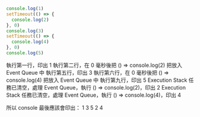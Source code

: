 ```JavaScript
console.log(1) 
setTimeout(() => {
  console.log(2)
}, 0)
console.log(3)
setTimeout(() => {
  console.log(4)
}, 0)
console.log(5)
```
執行第一行，印出 1
執行第二行，在 0 毫秒後把 () => console.log(2) 把放入 Event Queue 中
執行第五行，印出 3 
執行第六行，在 0 毫秒後把 () => console.log(4) 把放入 Event Queue 中
執行第九行，印出 5
Execution Stack 任務已清空，處理 Event Queue，執行 () => console.log(2)，印出 2
Execution Stack 任務已清空，處理 Event Queue，執行 () => console.log(4)，印出 4

所以 console 最後應該會印出：
1
3
5
2
4
